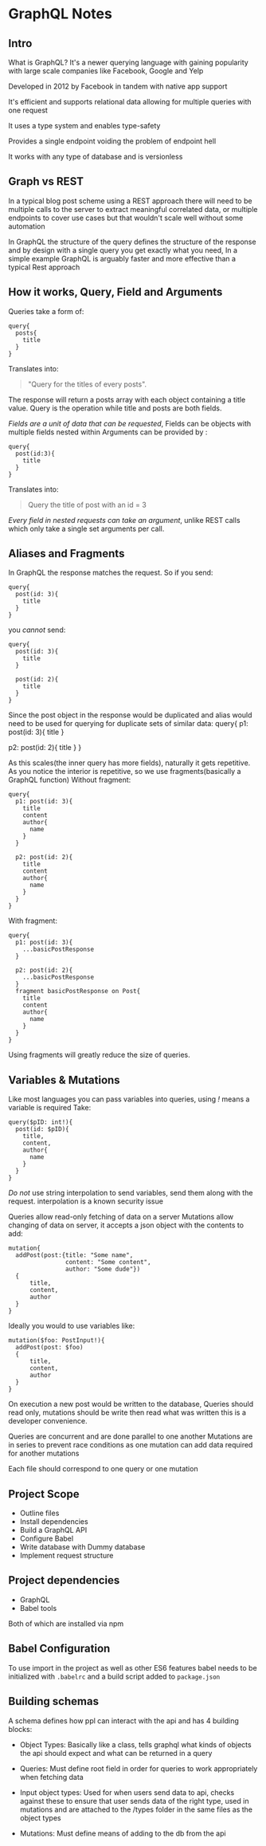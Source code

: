 #  GraphQL Notes

## Intro
What is GraphQL? It's a newer querying language with gaining popularity with  large scale companies like Facebook, Google and Yelp

Developed in 2012 by Facebook in tandem with native app support

It's efficient and supports relational data allowing for multiple queries with one request

It uses a type system and enables type-safety

Provides a single endpoint voiding the problem of endpoint hell

It works with any type of database and is versionless

## Graph vs REST
In a typical blog post scheme using a REST approach there will need to be multiple calls to the server to extract meaningful correlated data, or multiple endpoints to cover use cases but that wouldn't scale well without some automation

In GraphQL the structure of the query defines the structure of the response and by design with a single query you get exactly what you need, In a simple example GraphQL is arguably faster and more effective than a typical Rest approach

## How it works, Query, Field and Arguments
Queries take a form of:
```
query{
  posts{
    title
  }
}
```
Translates into:
 > "Query for the titles of every posts".

 The response will return a posts array with each object containing a title value. Query is the operation while title and posts are both fields.

*Fields are a unit of data that can be requested*, Fields can be objects with multiple fields nested within
Arguments can be provided by :
```
query{
  post(id:3){
    title
  }
}
```
Translates into:
> Query the title of post with an id = 3

*Every field in nested requests can take an argument*, unlike REST calls which only take a single set arguments per call.

## Aliases and Fragments
In GraphQL the response matches the request. So if you send:
```
query{
  post(id: 3){
    title
  }
}
```
you *cannot* send:
```
query{
  post(id: 3){
    title
  }

  post(id: 2){
    title
  }
}
```
Since the post object in the response would be duplicated and alias would need to be used for querying for duplicate sets of similar data:
query{
  p1: post(id: 3){
    title
  }

  p2: post(id: 2){
    title
  }
}

As this scales(the inner query has more fields), naturally it gets repetitive. As you notice the interior is repetitive, so we use fragments(basically a GraphQL function)
Without fragment:
```
query{
  p1: post(id: 3){
    title
    content
    author{
      name
    }
  }

  p2: post(id: 2){
    title
    content
    author{
      name
    }
  }
}
```
With fragment:
```
query{
  p1: post(id: 3){
    ...basicPostResponse
  }

  p2: post(id: 2){
    ...basicPostResponse
  }
  fragment basicPostResponse on Post{
    title
    content
    author{
      name
    }
  }
}
```
Using fragments will greatly reduce the size of queries.

## Variables & Mutations
Like most languages you can pass variables into queries, using *!* means a variable is required
Take:
```
query($pID: int!){
  post(id: $pID){
    title,
    content,
    author{
      name
    }
  }
}
```
*Do not* use string interpolation to send variables, send them along with the request. interpolation is a known security issue

Queries allow read-only fetching of data on a server
Mutations allow changing of data on server, it accepts a json object with the contents to add:
```
mutation{
  addPost(post:{title: "Some name",
                content: "Some content",
                author: "Some dude"})
  {
      title,
      content,
      author
  }
}
```
Ideally you would to use variables like:
```
mutation($foo: PostInput!){
  addPost(post: $foo)
  {
      title,
      content,
      author
  }
}
```
On execution a new post would be written to the database, Queries should read only, mutations should be write then read what was written this is a developer convenience.

Queries are concurrent and are done parallel to one another
Mutations are in series to prevent race conditions as one mutation can add data required for another mutations

Each file should correspond to one query or one mutation

## Project Scope
- Outline files
- Install dependencies
- Build a GraphQL API
- Configure Babel
- Write database with Dummy database
- Implement request structure

## Project dependencies
- GraphQL
- Babel tools

Both of which are installed via npm

## Babel Configuration
To use import in the project as well as other ES6 features babel needs to be initialized with `.babelrc` and a build script added to `package.json`

## Building schemas
A schema defines how ppl can interact with the api and has 4 building blocks:
- Object Types: Basically like a class, tells graphql what kinds of objects the api should expect and what can be returned in a query

- Queries: Must define root field in order for queries to work appropriately when fetching data

- Input object types: Used for when users send data to api, checks against these to ensure that user sends data of the right type, used in  mutations and are attached to the /types folder in the same files as the object types

- Mutations: Must define means of adding to the db from the api
